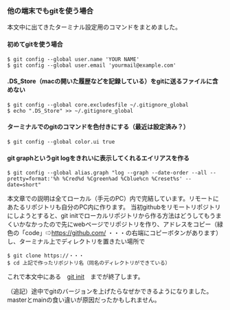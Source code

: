 ### 他の端末でもgitを使う場合

本文中に出てきたターミナル設定用のコマンドをまとめました。

 #### 初めてgitを使う場合
 
    $ git config --global user.name 'YOUR NAME'
    $ git config --global user.email 'yourmail@example.com'

 #### .DS_Store（macの開いた履歴などを記録している）をgitに送るファイルに含めない

    $ git config --global core.excludesfile ~/.gitignore_global
    $ echo ".DS_Store" >> ~/.gitignore_global

 #### ターミナルでのgitのコマンドを色付きにする（最近は設定済み？）

    $ git config --global color.ui true 

 #### git graphというgit logをきれいに表示してくれるエイリアスを作る

    $ git config --global alias.graph "log --graph --date-order --all --pretty=format:'%h %Cred%d %Cgreen%ad %Cblue%cn %Creset%s' --date=short"


本文章での説明は全てローカル（手元のPC）内で完結しています。リモートにあたるリポジトリも自分のPC内に作ります。
当初githubをリモートリポジトリにしようとすると、git initでローカルリポジトリから作る方法はどうしてもうまくいかなかったので先にwebページでリポジトリを作り、アドレスをコピー（緑色の「code」⇨https://github.com/
・・・の右端にコピーボタンがあります）し、ターミナル上でディレクトリを置きたい場所で

    $ git clone https://・・・
    $ cd 上記で作ったリポジトリ名（同名のディレクトリができている）
    
これで本文中にある　[git init](https://github.com/Kikubernetes/introduction-to-git/blob/master/02_first_commit.md#作業ディレクトリで作業をしよう)　までが終了します。

（追記）途中でgitのバージョンを上げたらなぜかできるようになりました。masterとmainの食い違いが原因だったかもしれません。

